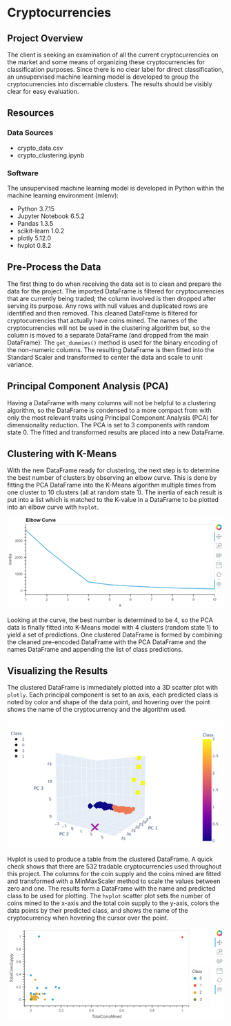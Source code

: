 # Cryptocurrencies

## Project Overview
The client is seeking an examination of all the current cryptocurrencies on the market and some means of organizing these cryptocurrencies for classification purposes. Since there is no clear label for direct classification, an unsupervised machine learning model is developed to group the cryptocurrencies into discernable clusters. The results should be visibly clear for easy evaluation.

## Resources

### Data Sources

- crypto_data.csv
- crypto_clustering.ipynb

### Software
The unsupervised machine learning model is developed in Python within the machine learning environment (mlenv):

- Python 3.7.15
- Jupyter Notebook 6.5.2
- Pandas 1.3.5
- scikit-learn 1.0.2
- plotly 5.12.0
- hvplot 0.8.2

## Pre-Process the Data
The first thing to do when receiving the data set is to clean and prepare the data for the project. The imported DataFrame is filtered for cryptocurrencies that are currently being traded; the column involved is then dropped after serving its purpose. Any rows with null values and duplicated rows are identified and then removed. This cleaned DataFrame is filtered for cryptocurrencies that actually have coins mined. The names of the cryptocurrencies will not be used in the clustering algorithm but, so the column is moved to a separate DataFrame (and dropped from the main DataFrame). The `get_dummies()` method is used for the binary encoding of the non-numeric columns. The resulting DataFrame is then fitted into the Standard Scaler and transformed to center the data and scale to unit variance.

## Principal Component Analysis (PCA)
Having a DataFrame with many columns will not be helpful to a clustering algorithm, so the DataFrame is condensed to a more compact from with only the most relevant traits using Principal Component Analysis (PCA) for dimensionality reduction. The PCA is set to 3 components with random state 0. The fitted and transformed results are placed into a new DataFrame.

## Clustering with K-Means
With the new DataFrame ready for clustering, the next step is to determine the best number of clusters by observing an elbow curve. This is done by fitting the PCA DataFrame into the K-Means algorithm multiple times from one cluster to 10 clusters (all at random state 1). The inertia of each result is put into a list which is matched to the K-value in a DataFrame to be plotted into an elbow curve with `hvplot`.

![Elbow Curve](https://github.com/Owen-Wang1234/Cryptocurrencies/blob/main/ElbowCurve.png)

Looking at the curve, the best number is determined to be 4, so the PCA data is finally fitted into K-Means model with 4 clusters (random state 1) to yield a set of predictions. One clustered DataFrame is formed by combining the cleaned pre-encoded DataFrame with the PCA DataFrame and the names DataFrame and appending the list of class predictions.

## Visualizing the Results
The clustered DataFrame is immediately plotted into a 3D scatter plot with `plotly`. Each principal component is set to an axis, each predicted class is noted by color and shape of the data point, and hovering over the point shows the name of the cryptocurrency and the algorithm used.

![PCA Scatter Plot](https://github.com/Owen-Wang1234/Cryptocurrencies/blob/main/PCA3DScatter.png)

Hvplot is used to produce a table from the clustered DataFrame. A quick check shows that there are 532 tradable cryptocurrencies used throughout this project. The columns for the coin supply and the coins mined are fitted and transformed with a MinMaxScaler method to scale the values between zero and one. The results form a DataFrame with the name and predicted class to be used for plotting. The `hvplot` scatter plot sets the number of coins mined to the x-axis and the total coin supply to the y-axis, colors the data points by their predicted class, and shows the name of the cryptocurrency when hovering the cursor over the point.

![Cryptocurrency Scatter Plot](https://github.com/Owen-Wang1234/Cryptocurrencies/blob/main/CryptoScatter.png)